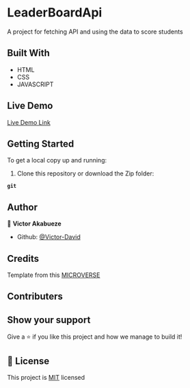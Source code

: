 # LeaderBoardApi
A project for fetching API and using the data to score students
## Built With

- HTML
- CSS
- JAVASCRIPT

## Live Demo

[Live Demo Link](  https://jheart-vic.github.io/Awesome-Book-ES6/)

## Getting Started

To get a local copy up and running:

1. Clone this repository or download the Zip folder:

**``git``**


## Author

👤 **Victor Akabueze**

- Github: [@Victor-David](https://github.com/jheart-vic)

## Credits

Template from this [MICROVERSE](https://www.microverse.org/)

## Contributers

## Show your support

Give a ⭐️ if you like this project and how we manage to build it!

## 📝 License

This project is [MIT](./MIT.md) licensed